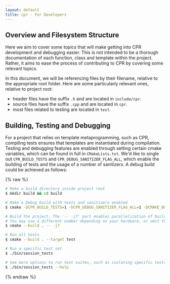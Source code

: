 ```yaml
---
layout: default
title: cpr - For Developers
---
```


## Overview and Filesystem Structure
Here we aim to cover some topics that will make getting into CPR development and debugging easier. This is not intended to be a thorough documentation of each function, class and template within the project. Rather, it aims to ease the process of contributing to CPR by covering some relevant topics.

In this document, we will be referencing files by their filename, relative to the appropriate root folder. Here are some particularly relevant ones, relative to project root:

* header files have the suffix `.h` and are located in `include/cpr`.
* source files have the suffix `.cpp` and are located in `cpr`.
* most files related to testing are located in `test`.

## Building, Testing and Debugging
For a project that relies on template metaprogramming, such as CPR, compiling tests ensures that templates are instantiated during compilation. Testing and debugging features are enabled through setting certain cmake variables, which can be found in full in `CMakeLists.txt`. We'd like to single out `CPR_BUILD_TESTS` and `CPR_DEBUG_SANITIZER_FLAG_ALL`, which enable the building of tests and the usage of a number of sanitizers. A debug build could be achieved as follows:

{% raw %}
```bash
# Make a build directory inside project root
$ mkdir build && cd build

# Make a Debug build with tests and sanitizers enabled
$ cmake -DCPR_BUILD_TESTS=1 -DCPR_DEBUG_SANITIZER_FLAG_ALL=1 -DCMAKE_BUILD_TYPE=Debug ..

# Build the project. The '-- -j7' part enables parallelization of build tasks.
# You may use a different number depending on your hardware, or omit this bit.
$ cmake --build . -- -j7

# Run all tests
$ cmake --build . --target test

# Run a specific test set
$ ./bin/session_tests

# See more options to run test suites, such as isolating specific tests
$ ./bin/session_tests --help
```
{% endraw %}

